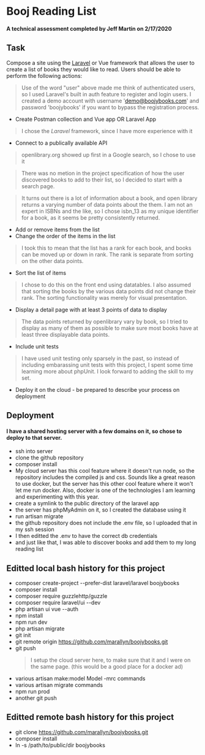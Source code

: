 # Booj Reading List

#### A technical assessment completed by Jeff Martin on 2/17/2020

## Task

Compose a site using the [Laravel](https://laravel.com/) or Vue framework that allows the user to create a list of books they would like to read. Users should be able to perform the following actions:

> Use of the word "user" above made me think of authenticated users, so I used Laravel's built in auth feature to register and login users. I created a demo account with username 'demo@boojybooks.com' and password 'boojybooks' if you want to bypass the registration process.

-   Create Postman collection and Vue app OR Laravel App

> I chose the _Laravel_ framework, since I have more experience with it

-   Connect to a publically available API

> openlibrary.org showed up first in a Google search, so I chose to use it

> There was no metion in the project specification of how the user discovered books to add to their list, so I decided to start with a search page.

> It turns out there is a lot of information about a book, and open library returns a varying number of data points about the them. I am not an expert in ISBNs and the like, so I chose isbn_13 as my unique identifier for a book, as it seems be pretty consistently returned.

-   Add or remove items from the list
-   Change the order of the items in the list

> I took this to mean that the list has a rank for each book, and books can be moved up or down in rank. The rank is separate from sorting on the other data points.

-   Sort the list of items

> I chose to do this on the front end using datatables. I also assumed that sorting the books by the various data points did not change their rank. The sorting functionality was merely for visual presentation.

-   Display a detail page with at least 3 points of data to display

> The data points returned by openlibrary vary by book, so I tried to display as many of them as possible to make sure most books have at least three displayable data points.

-   Include unit tests

> I have used unit testing only sparsely in the past, so instead of including embarassing unit tests with this project, I spent some time learning more about phpUnit. I look forward to adding the skill to my set.

-   Deploy it on the cloud - be prepared to describe your process on deployment

## Deployment

#### I have a shared hosting server with a few domains on it, so chose to deploy to that server.

-   ssh into server
-   clone the github repository
-   composer install
-   My cloud server has this cool feature where it doesn't run node, so the repository includes the compiled js and css. Sounds like a great reason to use docker, but the server has this other cool feature where it won't let me run docker. Also, docker is one of the technologies I am learning and experimenting with this year.
-   create a symlink to the public directory of the laravel app
-   the server has phpMyAdmin on it, so I created the database using it
-   run artisan migrate
-   the github repository does not include the .env file, so I uploaded that in my ssh session
-   I then editted the .env to have the correct db credentials
-   and just like that, I was able to discover books and add them to my long reading list

## Editted local bash history for this project

-   composer create-project --prefer-dist laravel/laravel boojybooks
-   composer install
-   composer require guzzlehttp/guzzle
-   composer require laravel/ui --dev
-   php artisan ui vue --auth
-   npm install
-   npm run dev
-   php artisan migrate
-   git init
-   git remote origin https://github.com/marallyn/boojybooks.git
-   git push
    > I setup the cloud server here, to make sure that it and I were on the same page. (this would be a good place for a docker ad)
-   various artisan make:model Model -mrc commands
-   various artisan migrate commands
-   npm run prod
-   another git push

## Editted remote bash history for this project

-   git clone https://github.com/marallyn/boojybooks.git
-   composer install
-   ln -s /path/to/public/dir boojybooks
